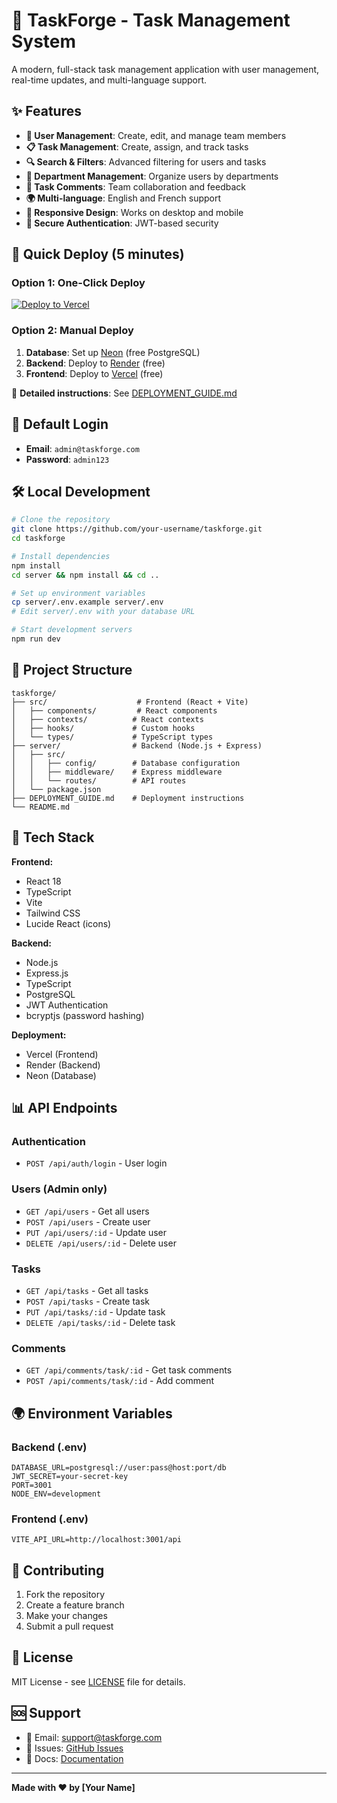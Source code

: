 # 🚀 TaskForge - Task Management System

A modern, full-stack task management application with user management, real-time updates, and multi-language support.

## ✨ Features

- **👥 User Management**: Create, edit, and manage team members
- **📋 Task Management**: Create, assign, and track tasks
- **🔍 Search & Filters**: Advanced filtering for users and tasks
- **🏢 Department Management**: Organize users by departments
- **💬 Task Comments**: Team collaboration and feedback
- **🌍 Multi-language**: English and French support
- **📱 Responsive Design**: Works on desktop and mobile
- **🔐 Secure Authentication**: JWT-based security

## 🚀 Quick Deploy (5 minutes)

### **Option 1: One-Click Deploy**
[![Deploy to Vercel](https://vercel.com/button)](https://vercel.com/new/clone?repository-url=https://github.com/your-username/taskforge)

### **Option 2: Manual Deploy**
1. **Database**: Set up [Neon](https://neon.tech) (free PostgreSQL)
2. **Backend**: Deploy to [Render](https://render.com) (free)
3. **Frontend**: Deploy to [Vercel](https://vercel.com) (free)

📖 **Detailed instructions**: See [DEPLOYMENT_GUIDE.md](./DEPLOYMENT_GUIDE.md)

## 🔑 Default Login

- **Email**: `admin@taskforge.com`
- **Password**: `admin123`

## 🛠️ Local Development

```bash
# Clone the repository
git clone https://github.com/your-username/taskforge.git
cd taskforge

# Install dependencies
npm install
cd server && npm install && cd ..

# Set up environment variables
cp server/.env.example server/.env
# Edit server/.env with your database URL

# Start development servers
npm run dev
```

## 📁 Project Structure

```
taskforge/
├── src/                    # Frontend (React + Vite)
│   ├── components/         # React components
│   ├── contexts/          # React contexts
│   ├── hooks/             # Custom hooks
│   └── types/             # TypeScript types
├── server/                # Backend (Node.js + Express)
│   ├── src/
│   │   ├── config/        # Database configuration
│   │   ├── middleware/    # Express middleware
│   │   └── routes/        # API routes
│   └── package.json
├── DEPLOYMENT_GUIDE.md    # Deployment instructions
└── README.md
```

## 🎯 Tech Stack

**Frontend:**
- React 18
- TypeScript
- Vite
- Tailwind CSS
- Lucide React (icons)

**Backend:**
- Node.js
- Express.js
- TypeScript
- PostgreSQL
- JWT Authentication
- bcryptjs (password hashing)

**Deployment:**
- Vercel (Frontend)
- Render (Backend)
- Neon (Database)

## 📊 API Endpoints

### Authentication
- `POST /api/auth/login` - User login

### Users (Admin only)
- `GET /api/users` - Get all users
- `POST /api/users` - Create user
- `PUT /api/users/:id` - Update user
- `DELETE /api/users/:id` - Delete user

### Tasks
- `GET /api/tasks` - Get all tasks
- `POST /api/tasks` - Create task
- `PUT /api/tasks/:id` - Update task
- `DELETE /api/tasks/:id` - Delete task

### Comments
- `GET /api/comments/task/:id` - Get task comments
- `POST /api/comments/task/:id` - Add comment

## 🌍 Environment Variables

### Backend (.env)
```env
DATABASE_URL=postgresql://user:pass@host:port/db
JWT_SECRET=your-secret-key
PORT=3001
NODE_ENV=development
```

### Frontend (.env)
```env
VITE_API_URL=http://localhost:3001/api
```

## 🤝 Contributing

1. Fork the repository
2. Create a feature branch
3. Make your changes
4. Submit a pull request

## 📄 License

MIT License - see [LICENSE](LICENSE) file for details.

## 🆘 Support

- 📧 Email: support@taskforge.com
- 🐛 Issues: [GitHub Issues](https://github.com/your-username/taskforge/issues)
- 📖 Docs: [Documentation](https://taskforge-docs.vercel.app)

---

**Made with ❤️ by [Your Name]**
